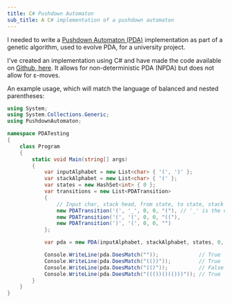 ```yaml
---
title: C# Pushdown Automaton
sub_title: A C# implementation of a pushdown automaton
---
```

I needed to write a [Pushdown Automaton (PDA)][pda] implementation as part of a
genetic algorithm, used to evolve PDA, for a university project.

I've created an implementation using C# and have made the code available on
[Github, here][github_link]. It allows for non-deterministic PDA (NPDA) but
does not allow for &epsilon;-moves.

An example usage, which will match the language of balanced and nested
parentheses:

```csharp
using System;
using System.Collections.Generic;
using PushdownAutomaton;

namespace PDATesting
{
    class Program
    {
        static void Main(string[] args)
        {
            var inputAlphabet = new List<char> { '(', ')' };
            var stackAlphabet = new List<char> { '(' };
            var states = new HashSet<int> { 0 };
            var transitions = new List<PDATransition>
            {
                // Input char, stack head, from state, to state, stack replace.
                new PDATransition('(', '_', 0, 0, "("), // '_' is the empty stack.
                new PDATransition('(', '(', 0, 0, "(("),
                new PDATransition(')', '(', 0, 0, "")
            };

            var pda = new PDA(inputAlphabet, stackAlphabet, states, 0, transitions);

            Console.WriteLine(pda.DoesMatch(""));             // True
            Console.WriteLine(pda.DoesMatch("(())"));         // True
            Console.WriteLine(pda.DoesMatch("(()"));          // False
            Console.WriteLine(pda.DoesMatch("((())()(()))")); // True
        }
    }
}
```

[pda]: http://en.wikipedia.org/wiki/Pushdown_automaton
[github_link]: https://github.com/owst/CSharp-Pushdown-Automata

